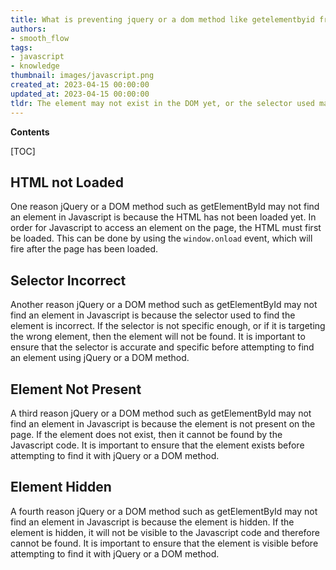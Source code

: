 ```yaml
---
title: What is preventing jquery or a dom method like getelementbyid from locating the element?
authors:
- smooth_flow
tags:
- javascript
- knowledge
thumbnail: images/javascript.png
created_at: 2023-04-15 00:00:00
updated_at: 2023-04-15 00:00:00
tldr: The element may not exist in the DOM yet, or the selector used may not match the element.
---
```


**Contents**

[TOC]

## HTML not Loaded

One reason jQuery or a DOM method such as getElementById may not find an element in Javascript is because the HTML has not been loaded yet. In order for Javascript to access an element on the page, the HTML must first be loaded. This can be done by using the `window.onload` event, which will fire after the page has been loaded.

## Selector Incorrect

Another reason jQuery or a DOM method such as getElementById may not find an element in Javascript is because the selector used to find the element is incorrect. If the selector is not specific enough, or if it is targeting the wrong element, then the element will not be found. It is important to ensure that the selector is accurate and specific before attempting to find an element using jQuery or a DOM method.

## Element Not Present

A third reason jQuery or a DOM method such as getElementById may not find an element in Javascript is because the element is not present on the page. If the element does not exist, then it cannot be found by the Javascript code. It is important to ensure that the element exists before attempting to find it with jQuery or a DOM method.

## Element Hidden

A fourth reason jQuery or a DOM method such as getElementById may not find an element in Javascript is because the element is hidden. If the element is hidden, it will not be visible to the Javascript code and therefore cannot be found. It is important to ensure that the element is visible before attempting to find it with jQuery or a DOM method.
